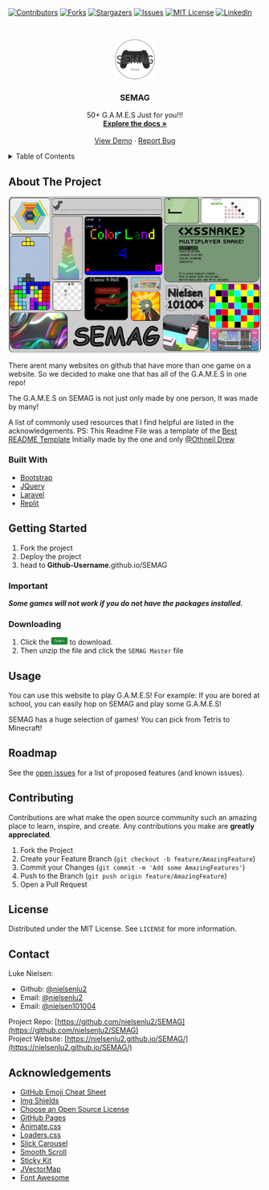 <!--
*** Thanks for checking out the Best-README-Template. If you have a suggestion
*** that would make this better, please fork the repo and create a pull request
*** or simply open an issue with the tag "enhancement".
*** Thanks again! Now go create something AMAZING! :D
-->



<!-- PROJECT SHIELDS -->
<!--
*** I'm using markdown "reference style" links for readability.
*** Reference links are enclosed in brackets [ ] instead of parentheses ( ).
*** See the bottom of this document for the declaration of the reference variables
*** for contributors-url, forks-url, etc. This is an optional, concise syntax you may use.
*** https://www.markdownguide.org/basic-syntax/#reference-style-links
-->
[![Contributors][contributors-shield]][contributors-url]
[![Forks][forks-shield]][forks-url]
[![Stargazers][stars-shield]][stars-url]
[![Issues][issues-shield]][issues-url]
[![MIT License][license-shield]][license-url]
[![LinkedIn][linkedin-shield]][linkedin-url]



<!-- PROJECT LOGO -->
<br />
<p align="center">
  <a href="https://github.com/nielsenlu2/SEMAG/">
    <img src="img/README/SEMAG.png" alt="Logo" width="80" height="80">
  </a>

  <h3 align="center">SEMAG</h3>

  <p align="center">
    50+ G.A.M.E.S Just for you!!!
    <br />
    <a href="https://github.com/othneildrew/Best-README-Template"><strong>Explore the docs »</strong></a>
    <br />
    <br />
    <a href="https://github.com/nielsenlu2/SEMAG">View Demo</a>
    ·
    <a href="https://github.com/nielsenlu2/SEMAG/issues">Report Bug</a>
  </p>
</p>



<!-- TABLE OF CONTENTS -->
<details>
  <summary>Table of Contents</summary>
  <ol>
    <li>
      <a href="#about-the-project">About The Project</a>
      <ul>
        <li><a href="#built-with">Built With</a></li>
      </ul>
    </li>
    <li>
      <a href="#getting-started">Getting Started</a>
      <ul>
        <li><a href="#important">Important</a></li>
        <li><a href="#installation">Installation</a></li>
      </ul>
    </li>
    <li><a href="#usage">Usage</a></li>
    <li><a href="#roadmap">Roadmap</a></li>
    <li><a href="#contributing">Contributing</a></li>
    <li><a href="#license">License</a></li>
    <li><a href="#contact">Contact</a></li>
    <li><a href="#acknowledgments">Acknowledgments</a></li>
  </ol>
</details>



<!-- ABOUT THE PROJECT -->
## About The Project
<p align="center">
<img src="img/README/Semag-Thumb.png" alt="Logo">
</p>

There arent many websites on github that have more than one game on a website. So we decided to make one that has all of the G.A.M.E.S in one repo!

The G.A.M.E.S on SEMAG is not just only made by one person, It was made by many! 

A list of commonly used resources that I find helpful are listed in the acknowledgements. PS: This Readme File was a template of the [Best README Template](https://github.com/othneildrew/Best-README-Template) Initially made by the one and only [@Othneil Drew](https://github.com/othneildrew)

### Built With

* [Bootstrap](https://getbootstrap.com)
* [JQuery](https://jquery.com)
* [Laravel](https://laravel.com)
* [Replit](https://Replit.com)



<!-- GETTING STARTED -->
## Getting Started

1. Fork the project
2. Deploy the project
3. head to <b>Github-Username</b>.github.io/SEMAG

<!-- COMMENTS -->
### Important

***Some games will not work if you do not have the packages installed.***
### Downloading

1. Click the <img src="img/README/Download-code.svg" alt="Logo" height="15"> to download.
2. Then unzip the file and click the `SEMAG Master` file



<!-- USAGE EXAMPLES -->
## Usage

You can use this website to play G.A.M.E.S!
For example: If you are bored at school, you can easily hop on SEMAG and play some G.A.M.E.S!

SEMAG has a huge selection of games! You can pick from Tetris to Minecraft!



<!-- ROADMAP -->
## Roadmap

See the [open issues](https://github.com/nielsenlu2/SEMAG/issues) for a list of proposed features (and known issues).



<!-- CONTRIBUTING -->
## Contributing

Contributions are what make the open source community such an amazing place to learn, inspire, and create. Any contributions you make are **greatly appreciated**.

1. Fork the Project
2. Create your Feature Branch (`git checkout -b feature/AmazingFeature`)
3. Commit your Changes (`git commit -m 'Add some AmazingFeatures'`)
4. Push to the Branch (`git push origin feature/AmazingFeature`)
5. Open a Pull Request



<!-- LICENSE -->
## License

Distributed under the MIT License. See `LICENSE` for more information.



<!-- CONTACT -->
## Contact

Luke Nielsen:
* Github: [@nielsenlu2](https://github.com/nielsenlu2)
* Email: [@nielsenlu2](mailto:nielsenlu2@wsdstudent.net)
* Email: [@nielsen101004](mailto:nielsen101004@gmail.com)

Project Repo: [https://github.com/nielsenlu2/SEMAG](https://github.com/nielsenlu2/SEMAG) <br>
Project Website: [https://nielsenlu2.github.io/SEMAG/](https://nielsenlu2.github.io/SEMAG/)



<!-- ACKNOWLEDGEMENTS -->
## Acknowledgements
* [GitHub Emoji Cheat Sheet](https://www.webpagefx.com/tools/emoji-cheat-sheet)
* [Img Shields](https://shields.io)
* [Choose an Open Source License](https://choosealicense.com)
* [GitHub Pages](https://pages.github.com)
* [Animate.css](https://daneden.github.io/animate.css)
* [Loaders.css](https://connoratherton.com/loaders)
* [Slick Carousel](https://kenwheeler.github.io/slick)
* [Smooth Scroll](https://github.com/cferdinandi/smooth-scroll)
* [Sticky Kit](http://leafo.net/sticky-kit)
* [JVectorMap](http://jvectormap.com)
* [Font Awesome](https://fontawesome.com)





<!-- MARKDOWN LINKS & IMAGES -->
<!-- https://www.markdownguide.org/basic-syntax/#reference-style-links -->
[contributors-shield]: https://img.shields.io/github/contributors/nielsenlu2/SEMAG.svg?style=for-the-badge
[contributors-url]: https://github.com/nielsenlu2/SEMAG/graphs/contributors
[forks-shield]: https://img.shields.io/github/forks/nielsenlu2/SEMAG.svg?style=for-the-badge
[forks-url]: https://github.com/nielsenlu2/SEMAG/network/members
[stars-shield]: https://img.shields.io/github/stars/nielsenlu2/SEMAG.svg?style=for-the-badge
[stars-url]: https://github.com/nielsenlu2/SEMAG/stargazers
[issues-shield]: https://img.shields.io/github/issues/nielsenlu2/SEMAG.svg?style=for-the-badge
[issues-url]: https://github.com/nielsenlu2/SEMAG/issues
[license-shield]: https://img.shields.io/github/license/nielsenlu2/SEMAG.svg?style=for-the-badge
[license-url]: https://github.com/nielsenlu2/SEMAG/blob/master/LICENSE.txt
[linkedin-shield]: https://img.shields.io/badge/-LinkedIn-black.svg?style=for-the-badge&logo=linkedin&colorB=555
[linkedin-url]: https://linkedin.com/in/othneildrew
[product-screenshot]: images/screenshot.png
